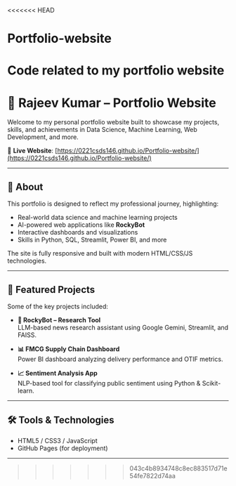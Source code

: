 <<<<<<< HEAD
# Portfolio-website
Code related to my portfolio website
=======
# 💼 Rajeev Kumar – Portfolio Website

Welcome to my personal portfolio website built to showcase my projects, skills, and achievements in Data Science, Machine Learning, Web Development, and more.

🔗 **Live Website**: [https://0221csds146.github.io/Portfolio-website/](https://0221csds146.github.io/Portfolio-website/)

---

## 🌟 About

This portfolio is designed to reflect my professional journey, highlighting:
- Real-world data science and machine learning projects
- AI-powered web applications like **RockyBot**
- Interactive dashboards and visualizations
- Skills in Python, SQL, Streamlit, Power BI, and more

The site is fully responsive and built with modern HTML/CSS/JS technologies.

---

## 📌 Featured Projects

Some of the key projects included:

- **🤖 RockyBot – Research Tool**  
  LLM-based news research assistant using Google Gemini, Streamlit, and FAISS.

- **📊 FMCG Supply Chain Dashboard**  
  Power BI dashboard analyzing delivery performance and OTIF metrics.

- **📈 Sentiment Analysis App**  
  NLP-based tool for classifying public sentiment using Python & Scikit-learn.

---

## 🛠️ Tools & Technologies

- HTML5 / CSS3 / JavaScript
- GitHub Pages (for deployment)

---



>>>>>>> 043c4b8934748c8ec883517d71e54fe7822d74aa

